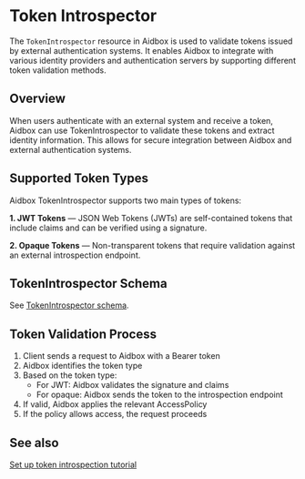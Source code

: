 # Token Introspector

The `TokenIntrospector` resource in Aidbox is used to validate tokens issued by external authentication systems. It enables Aidbox to integrate with various identity providers and authentication servers by supporting different token validation methods.

## Overview

When users authenticate with an external system and receive a token, Aidbox can use TokenIntrospector to validate these tokens and extract identity information. This allows for secure integration between Aidbox and external authentication systems.

## Supported Token Types

Aidbox TokenIntrospector supports two main types of tokens:

**1. JWT Tokens** — JSON Web Tokens (JWTs) are self-contained tokens that include claims and can be verified using a signature.

**2. Opaque Tokens** — Non-transparent tokens that require validation against an external introspection endpoint.

## TokenIntrospector Schema

See [TokenIntrospector schema](../../../reference/system-resources-reference/iam-module-resources.md#tokenintrospector).

## Token Validation Process

1. Client sends a request to Aidbox with a Bearer token
2. Aidbox identifies the token type
3. Based on the token type:
   * For JWT: Aidbox validates the signature and claims
   * For opaque: Aidbox sends the token to the introspection endpoint
4. If valid, Aidbox applies the relevant AccessPolicy
5. If the policy allows access, the request proceeds

## See also
[Set up token introspection tutorial](../../../tutorials/security-access-control-tutorials/set-up-token-introspection.md)
